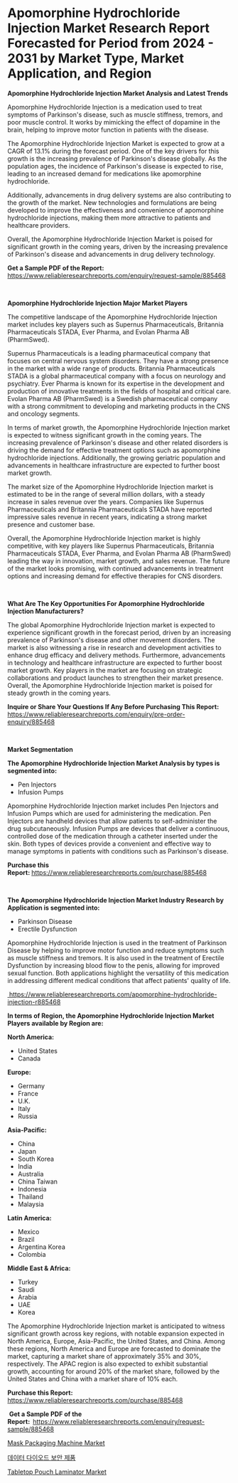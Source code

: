 <p><h1>Apomorphine Hydrochloride Injection Market Research Report Forecasted for Period from 2024 -  2031 by Market Type, Market Application, and Region</h1></p><p><strong>Apomorphine Hydrochloride Injection Market Analysis and Latest Trends</strong></p>
<p><p>Apomorphine Hydrochloride Injection is a medication used to treat symptoms of Parkinson's disease, such as muscle stiffness, tremors, and poor muscle control. It works by mimicking the effect of dopamine in the brain, helping to improve motor function in patients with the disease.</p><p>The Apomorphine Hydrochloride Injection Market is expected to grow at a CAGR of 13.1% during the forecast period. One of the key drivers for this growth is the increasing prevalence of Parkinson's disease globally. As the population ages, the incidence of Parkinson's disease is expected to rise, leading to an increased demand for medications like apomorphine hydrochloride.</p><p>Additionally, advancements in drug delivery systems are also contributing to the growth of the market. New technologies and formulations are being developed to improve the effectiveness and convenience of apomorphine hydrochloride injections, making them more attractive to patients and healthcare providers.</p><p>Overall, the Apomorphine Hydrochloride Injection Market is poised for significant growth in the coming years, driven by the increasing prevalence of Parkinson's disease and advancements in drug delivery technology.</p></p>
<p><strong>Get a Sample PDF of the Report:&nbsp;</strong> <a href="https://www.reliableresearchreports.com/enquiry/request-sample/885468">https://www.reliableresearchreports.com/enquiry/request-sample/885468</a></p>
<p>&nbsp;</p>
<p><strong>Apomorphine Hydrochloride Injection Major Market Players</strong></p>
<p><p>The competitive landscape of the Apomorphine Hydrochloride Injection market includes key players such as Supernus Pharmaceuticals, Britannia Pharmaceuticals STADA, Ever Pharma, and Evolan Pharma AB (PharmSwed). </p><p>Supernus Pharmaceuticals is a leading pharmaceutical company that focuses on central nervous system disorders. They have a strong presence in the market with a wide range of products. Britannia Pharmaceuticals STADA is a global pharmaceutical company with a focus on neurology and psychiatry. Ever Pharma is known for its expertise in the development and production of innovative treatments in the fields of hospital and critical care. Evolan Pharma AB (PharmSwed) is a Swedish pharmaceutical company with a strong commitment to developing and marketing products in the CNS and oncology segments.</p><p>In terms of market growth, the Apomorphine Hydrochloride Injection market is expected to witness significant growth in the coming years. The increasing prevalence of Parkinson's disease and other related disorders is driving the demand for effective treatment options such as apomorphine hydrochloride injections. Additionally, the growing geriatric population and advancements in healthcare infrastructure are expected to further boost market growth.</p><p>The market size of the Apomorphine Hydrochloride Injection market is estimated to be in the range of several million dollars, with a steady increase in sales revenue over the years. Companies like Supernus Pharmaceuticals and Britannia Pharmaceuticals STADA have reported impressive sales revenue in recent years, indicating a strong market presence and customer base.</p><p>Overall, the Apomorphine Hydrochloride Injection market is highly competitive, with key players like Supernus Pharmaceuticals, Britannia Pharmaceuticals STADA, Ever Pharma, and Evolan Pharma AB (PharmSwed) leading the way in innovation, market growth, and sales revenue. The future of the market looks promising, with continued advancements in treatment options and increasing demand for effective therapies for CNS disorders.</p></p>
<p>&nbsp;</p>
<p><strong>What Are The Key Opportunities For Apomorphine Hydrochloride Injection Manufacturers?</strong></p>
<p><p>The global Apomorphine Hydrochloride Injection market is expected to experience significant growth in the forecast period, driven by an increasing prevalence of Parkinson's disease and other movement disorders. The market is also witnessing a rise in research and development activities to enhance drug efficacy and delivery methods. Furthermore, advancements in technology and healthcare infrastructure are expected to further boost market growth. Key players in the market are focusing on strategic collaborations and product launches to strengthen their market presence. Overall, the Apomorphine Hydrochloride Injection market is poised for steady growth in the coming years.</p></p>
<p><strong>Inquire or Share Your Questions If Any Before Purchasing This Report:</strong> <a href="https://www.reliableresearchreports.com/enquiry/pre-order-enquiry/885468">https://www.reliableresearchreports.com/enquiry/pre-order-enquiry/885468</a></p>
<p>&nbsp;</p>
<p><strong>Market Segmentation</strong></p>
<p><strong>The Apomorphine Hydrochloride Injection Market Analysis by types is segmented into:</strong></p>
<p><ul><li>Pen Injectors</li><li>Infusion Pumps</li></ul></p>
<p><p>Apomorphine Hydrochloride Injection market includes Pen Injectors and Infusion Pumps which are used for administering the medication. Pen Injectors are handheld devices that allow patients to self-administer the drug subcutaneously. Infusion Pumps are devices that deliver a continuous, controlled dose of the medication through a catheter inserted under the skin. Both types of devices provide a convenient and effective way to manage symptoms in patients with conditions such as Parkinson's disease.</p></p>
<p><strong>Purchase this Report:&nbsp;</strong><a href="https://www.reliableresearchreports.com/purchase/885468">https://www.reliableresearchreports.com/purchase/885468</a></p>
<p>&nbsp;</p>
<p><strong>The Apomorphine Hydrochloride Injection Market Industry Research by Application is segmented into:</strong></p>
<p><ul><li>Parkinson Disease</li><li>Erectile Dysfunction</li></ul></p>
<p><p>Apomorphine Hydrochloride Injection is used in the treatment of Parkinson Disease by helping to improve motor function and reduce symptoms such as muscle stiffness and tremors. It is also used in the treatment of Erectile Dysfunction by increasing blood flow to the penis, allowing for improved sexual function. Both applications highlight the versatility of this medication in addressing different medical conditions that affect patients' quality of life.</p></p>
<p><a href="https://www.reliableresearchreports.com/apomorphine-hydrochloride-injection-r885468">&nbsp;https://www.reliableresearchreports.com/apomorphine-hydrochloride-injection-r885468</a></p>
<p><strong>In terms of Region, the Apomorphine Hydrochloride Injection Market Players available by Region are:</strong></p>
<p>
    <p> <strong> North America: </strong>
        <ul>
            <li>United States</li>
            <li>Canada</li>
        </ul>
        </p> 
    <p> <strong> Europe: </strong>
        <ul>
            <li>Germany</li>
            <li>France</li>
            <li>U.K.</li>
            <li>Italy</li>
            <li>Russia</li>
        </ul>
        </p> 
    <p> <strong> Asia-Pacific: </strong>
        <ul>
            <li>China</li>
            <li>Japan</li>
            <li>South Korea</li>
            <li>India</li>
            <li>Australia</li>
            <li>China Taiwan</li>
            <li>Indonesia</li>
            <li>Thailand</li>
            <li>Malaysia</li>
        </ul>
        </p> 
    <p> <strong> Latin America: </strong>
        <ul>
            <li>Mexico</li>
            <li>Brazil</li>
            <li>Argentina Korea</li>
            <li>Colombia</li>
        </ul>
        </p> 
    <p> <strong> Middle East & Africa: </strong>
        <ul>
            <li>Turkey</li>
            <li>Saudi</li>
            <li>Arabia</li>
            <li>UAE</li>
            <li>Korea</li>
        </ul>
    </p>
    </p>
<p><p>The Apomorphine Hydrochloride Injection market is anticipated to witness significant growth across key regions, with notable expansion expected in North America, Europe, Asia-Pacific, the United States, and China. Among these regions, North America and Europe are forecasted to dominate the market, capturing a market share of approximately 35% and 30%, respectively. The APAC region is also expected to exhibit substantial growth, accounting for around 20% of the market share, followed by the United States and China with a market share of 10% each.</p></p>
<p><strong>Purchase this Report: </strong><a href="https://www.reliableresearchreports.com/purchase/885468">https://www.reliableresearchreports.com/purchase/885468</a></p>
<p>&nbsp;<strong>Get a Sample PDF of the Report:&nbsp;&nbsp;</strong><a href="https://www.reliableresearchreports.com/enquiry/request-sample/885468">https://www.reliableresearchreports.com/enquiry/request-sample/885468</a></p>
<p><strong></strong></p>
<p><p><a href="https://github.com/claudianurdin/Market-Research-Report-List-1/blob/main/mask-packaging-machine-market.md">Mask Packaging Machine Market</a></p><p><a href="https://github.com/AidenReinger/Market-Research-Report-List-1/blob/main/8676721180445.md">데이터 다이오드 보안 제품</a></p><p><a href="https://github.com/mabenkhyari11/Market-Research-Report-List-1/blob/main/tabletop-pouch-laminator-market.md">Tabletop Pouch Laminator Market</a></p></p>